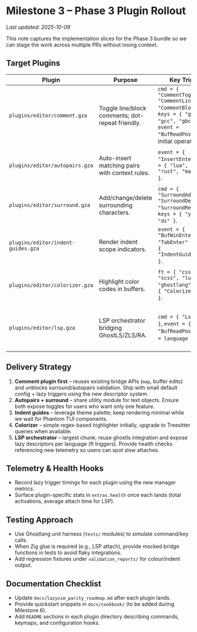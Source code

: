 # Milestone 3 – Phase 3 Plugin Rollout

_Last updated: 2025-10-09_

This note captures the implementation slices for the Phase 3 bundle so we can
stage the work across multiple PRs without losing context.

## Target Plugins

| Plugin | Purpose | Key Triggers | Dependencies | Acceptance Tests |
|--------|---------|--------------|--------------|------------------|
| `plugins/editor/comment.gza` | Toggle line/block comments; dot-repeat friendly. | `cmd = { "CommentToggle", "CommentLine", "CommentBlock" }`, `keys = { "gc", "gcc", "gbc" }`, `event = "BufReadPost"` for initial operator setup. | Needs buffer API (`map`, `operator`, optional Treesitter). | Ghostlang unit harness toggling different filetypes; ensure idempotent toggles; integration snapshot via `:CommentToggle`. |
| `plugins/editor/autopairs.gza` | Auto-insert matching pairs with context rules. | `event = { "InsertEnter" }`, `ft = { "lua", "zig", "rust", "markdown" }`. | Buffer text mutations, optional Treesitter queries. | Unit tests to ensure pair insertion and skip logic; ensure `<BS>` deletes pair. |
| `plugins/editor/surround.gza` | Add/change/delete surrounding characters. | `cmd = { "SurroundAdd", "SurroundDelete", "SurroundReplace" }`, `keys = { "ys", "cs", "ds" }`. | Depends on autopairs utilities for text mutation. | Tests for wrap/replace/delete across modes. |
| `plugins/editor/indent-guides.gza` | Render indent scope indicators. | `event = { "BufWinEnter", "TabEnter" }`, `cmd = { "IndentGuidesToggle" }`. | Theme palette + highlight groups. | Visual smoke via snapshot (JSON), ensure toggle state persists. |
| `plugins/editor/colorizer.gza` | Highlight color codes in buffers. | `ft = { "css", "scss", "lua", "ghostlang" }`, `cmd = { "ColorizerToggle" }`. | Requires theme hooks and Treesitter/regex fallback. | Tests: highlight detection for hex/rgb/hsl; ensure toggle clears highlights. |
| `plugins/editor/lsp.gza` | LSP orchestrator bridging GhostLS/ZLS/RA. | `cmd = { "LspAttach" }`, `event = { "BufReadPost" }`, `ft = language list`. | Zig runtime LSP client, plugin-manager dependencies for tool installers. | Integration harness: attach/detach events, ensures diagnostics pipeline works. |

## Delivery Strategy

1. **Comment plugin first** – reuses existing bridge APIs (`map`, buffer edits) and
   unblocks surround/autopairs validation. Ship with small default config + lazy
   triggers using the new descriptor system.
2. **Autopairs + surround** – share utility module for text objects. Ensure both
   expose toggles for users who want only one feature.
3. **Indent guides** – leverage theme palette; keep rendering minimal while we
   wait for Phantom TUI components.
4. **Colorizer** – simple regex-based highlighter initially, upgrade to
   Treesitter queries when available.
5. **LSP orchestrator** – largest chunk; reuse ghostls integration and expose
   lazy descriptors per language (ft triggers). Provide health checks referencing
   new telemetry so users can spot slow attaches.

## Telemetry & Health Hooks

- Record lazy trigger timings for each plugin using the new manager metrics.
- Surface plugin-specific stats in `extras.health` once each lands (total
  activations, average attach time for LSP).

## Testing Approach

- Use Ghostlang unit harness (`tests/` modules) to simulate command/key calls.
- When Zig glue is required (e.g., LSP attach), provide mocked bridge functions
  in tests to avoid flaky integrations.
- Add regression fixtures under `validation_reports/` for colour/indent output.

## Documentation Checklist

- Update `docs/lazyvim_parity_roadmap.md` after each plugin lands.
- Provide quickstart snippets in `docs/cookbook/` (to be added during Milestone 6).
- Add `README` sections in each plugin directory describing commands, keymaps,
  and configuration hooks.

